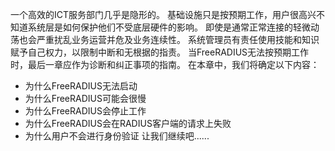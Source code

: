 一个高效的ICT服务部门几乎是隐形的。 基础设施只是按预期工作，用户很高兴不知道系统层是如何保护他们不受底层硬件的影响。 即使是通常正常连接的轻微动荡也会严重扰乱业务运营并危及业务连续性。
系统管理员有责任使用技能和知识赋予自己权力，以限制中断和无根据的指责。 当FreeRADIUS无法按预期工作时，最后一章应作为诊断和纠正事项的指南。
在本章中，我们将确定以下内容：

+ 为什么FreeRADIUS无法启动
+ 为什么FreeRADIUS可能会很慢
+ 为什么FreeRADIUS会停止工作
+ 为什么FreeRADIUS会在RADIUS客户端的请求上失败
+ 为什么用户不会进行身份验证
让我们继续吧......